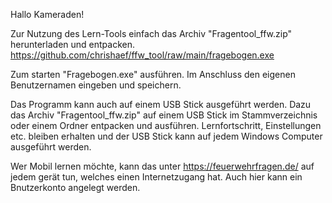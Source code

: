 Hallo Kameraden!

Zur Nutzung des Lern-Tools einfach das Archiv "Fragentool_ffw.zip" herunterladen und entpacken.
https://github.com/chrishaef/ffw_tool/raw/main/fragebogen.exe
 

Zum starten "Fragebogen.exe" ausführen.
Im Anschluss den eigenen Benutzernamen eingeben und speichern.


Das Programm kann auch auf einem USB Stick ausgeführt werden.
Dazu das Archiv "Fragentool_ffw.zip" auf einem USB Stick im Stammverzeichnis oder einem Ordner entpacken und ausführen.
Lernfortschritt, Einstellungen etc. bleiben erhalten und der USB Stick kann auf jedem Windows Computer ausgeführt werden. 

Wer Mobil lernen möchte, kann das unter https://feuerwehrfragen.de/ auf jedem gerät tun, welches einen Internetzugang hat.
Auch hier kann ein Bnutzerkonto angelegt werden.
